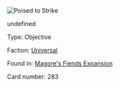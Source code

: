 
![Poised to Strike](https://warhammerunderworlds.com/wp-content/uploads/sites/6/2018/03/283_ENG.png)

undefined

Type: Objective

Faction: [Universal](/factions/universal.md)

Found in: [Magore's Fiends Expansion](/locations/magores-fiends-expansion.md)

Card number: 283
